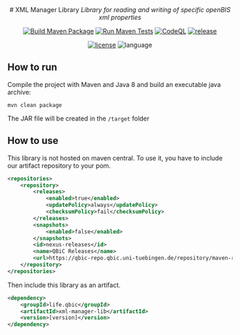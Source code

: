 <div align="center">
# XML Manager Library
<i>Library for reading and writing of specific openBIS xml properties </i>

[![Build Maven Package](https://github.com/qbicsoftware/xml-manager-lib/actions/workflows/build_package.yml/badge.svg)](https://github.com/qbicsoftware/xml-manager-lib/actions/workflows/build_package.yml)
[![Run Maven Tests](https://github.com/qbicsoftware/xml-manager-lib/actions/workflows/run_tests.yml/badge.svg)](https://github.com/qbicsoftware/xml-manager-lib/actions/workflows/run_tests.yml)
[![CodeQL](https://github.com/qbicsoftware/xml-manager-lib/actions/workflows/codeql-analysis.yml/badge.svg)](https://github.com/qbicsoftware/xml-manager-lib/actions/workflows/codeql-analysis.yml)
[![release](https://img.shields.io/github/v/release/qbicsoftware/xml-manager-lib?include_prereleases)](https://github.com/qbicsoftware/xml-manager-lib/releases)

[![license](https://img.shields.io/github/license/qbicsoftware/xml-manager-lib)](https://github.com/qbicsoftware/xml-manager-lib/blob/main/LICENSE)
![language](https://img.shields.io/badge/language-java-blue.svg)

</div>

## How to run

Compile the project with Maven and Java 8 and build an executable java archive:

```
mvn clean package
```

The JAR file will be created in the ``/target`` folder

## How to use

This library is not hosted on maven central. To use it, you have to include our artifact repository to your pom.

```xml
<repositories>
    <repository>
        <releases>
            <enabled>true</enabled>
            <updatePolicy>always</updatePolicy>
            <checksumPolicy>fail</checksumPolicy>
        </releases>
        <snapshots>
            <enabled>false</enabled>
        </snapshots>
        <id>nexus-releases</id>
        <name>QBiC Releases</name>
        <url>https://qbic-repo.qbic.uni-tuebingen.de/repository/maven-releases</url>
    </repository>
</repositories>
```

Then include this library as an artifact.
```xml
<dependency>
    <groupId>life.qbic</groupId>
    <artifactId>xml-manager-lib</artifactId>
    <version>[version]</version>
</dependency>
```
